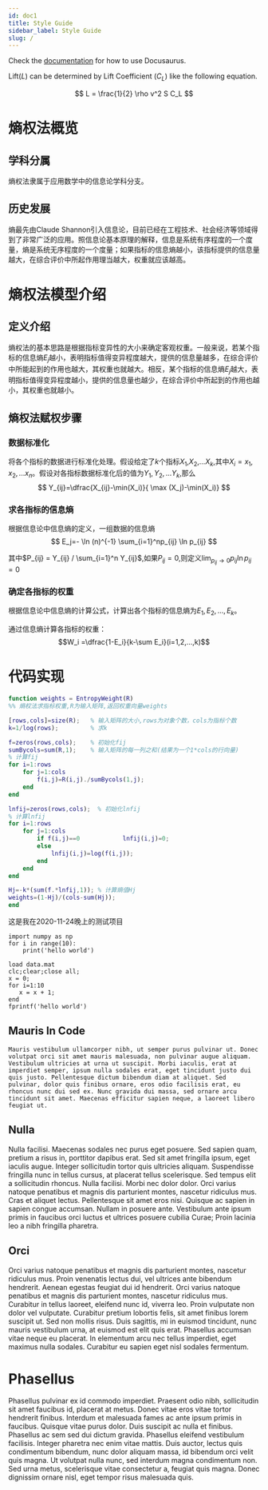 ```yaml
---
id: doc1
title: Style Guide
sidebar_label: Style Guide
slug: /
---
```


Check the [documentation](https://docusaurus.io) for how to use Docusaurus.

Lift($L$) can be determined by Lift Coefficient ($C_L$) like the following
equation.

$$
L = \frac{1}{2} \rho v^2 S C_L
$$

# 熵权法概览

## 学科分属

熵权法隶属于应用数学中的信息论学科分支。

## 历史发展

   熵最先由Claude Shannon引入信息论，目前已经在工程技术、社会经济等领域得到了非常广泛的应用。照信息论基本原理的解释，信息是系统有序程度的一个度量，熵是系统无序程度的一个度量；如果指标的信息熵越小，该指标提供的信息量越大，在综合评价中所起作用理当越大，权重就应该越高。



# 熵权法模型介绍

## 定义介绍

熵权法的基本思路是根据指标变异性的大小来确定客观权重。一般来说，若某个指标的信息熵$E_j$越小，表明指标值得变异程度越大，提供的信息量越多，在综合评价中所能起到的作用也越大，其权重也就越大。相反，某个指标的信息熵$E_j$越大，表明指标值得变异程度越小，提供的信息量也越少，在综合评价中所起到的作用也越小，其权重也就越小。 



## 熵权法赋权步骤

### 数据标准化

将各个指标的数据进行标准化处理。假设给定了$k$个指标$X_1$,$X_2$,...$X_k$,其中$X_i={x_1,x_2,...x_n}$。假设对各指标数据标准化后的值为$Y_1,Y_2,...Y_k$,那么
$$
Y_{ij}=\dfrac{X_{ij}-\min(X_i)}{ \max (X_j)-\min(X_i)}
$$

### 求各指标的信息熵

根据信息论中信息熵的定义，一组数据的信息熵
$$
E_j=- \ln (n)^{-1} \sum_{i=1}^np_{ij} \ln p_{ij}
$$

其中$P_{ij} = Y_{ij} / \sum_{i=1}^n Y_{ij}$,如果$P_{ij}=0$,则定义$\lim_{p_{ij}\to 0} p_{ij} \ln p_{ij} = 0$

### 确定各指标的权重

根据信息论中信息熵的计算公式，计算出各个指标的信息熵为$E_1,E_2,...,E_k$。

通过信息熵计算各指标的权重：$$W_i =\dfrac{1-E_i}{k-\sum E_i}(i=1,2,...,k)$$



# 代码实现



```matlab
function weights = EntropyWeight(R)
%% 熵权法求指标权重,R为输入矩阵,返回权重向量weights

[rows,cols]=size(R);   % 输入矩阵的大小,rows为对象个数，cols为指标个数
k=1/log(rows);         % 求k

f=zeros(rows,cols);    % 初始化fij
sumBycols=sum(R,1);    % 输入矩阵的每一列之和(结果为一个1*cols的行向量)
% 计算fij
for i=1:rows
    for j=1:cols
        f(i,j)=R(i,j)./sumBycols(1,j);
    end
end

lnfij=zeros(rows,cols);  % 初始化lnfij
% 计算lnfij
for i=1:rows
    for j=1:cols
        if f(i,j)==0            lnfij(i,j)=0;
        else
            lnfij(i,j)=log(f(i,j));
        end
    end
end

Hj=-k*(sum(f.*lnfij,1)); % 计算熵值Hj
weights=(1-Hj)/(cols-sum(Hj));
end
```




这是我在2020-11-24晚上的测试项目

```{python}
import numpy as np
for i in range(10):
    print('hello world')
```

```{matlab}
load data.mat
clc;clear;close all;
x = 0;
for i=1:10
   x = x + 1;
end
fprintf('hello world')
```

## Mauris In Code

```
Mauris vestibulum ullamcorper nibh, ut semper purus pulvinar ut. Donec volutpat orci sit amet mauris malesuada, non pulvinar augue aliquam. Vestibulum ultricies at urna ut suscipit. Morbi iaculis, erat at imperdiet semper, ipsum nulla sodales erat, eget tincidunt justo dui quis justo. Pellentesque dictum bibendum diam at aliquet. Sed pulvinar, dolor quis finibus ornare, eros odio facilisis erat, eu rhoncus nunc dui sed ex. Nunc gravida dui massa, sed ornare arcu tincidunt sit amet. Maecenas efficitur sapien neque, a laoreet libero feugiat ut.
```

## Nulla

Nulla facilisi. Maecenas sodales nec purus eget posuere. Sed sapien quam, pretium a risus in, porttitor dapibus erat. Sed sit amet fringilla ipsum, eget iaculis augue. Integer sollicitudin tortor quis ultricies aliquam. Suspendisse fringilla nunc in tellus cursus, at placerat tellus scelerisque. Sed tempus elit a sollicitudin rhoncus. Nulla facilisi. Morbi nec dolor dolor. Orci varius natoque penatibus et magnis dis parturient montes, nascetur ridiculus mus. Cras et aliquet lectus. Pellentesque sit amet eros nisi. Quisque ac sapien in sapien congue accumsan. Nullam in posuere ante. Vestibulum ante ipsum primis in faucibus orci luctus et ultrices posuere cubilia Curae; Proin lacinia leo a nibh fringilla pharetra.

## Orci

Orci varius natoque penatibus et magnis dis parturient montes, nascetur ridiculus mus. Proin venenatis lectus dui, vel ultrices ante bibendum hendrerit. Aenean egestas feugiat dui id hendrerit. Orci varius natoque penatibus et magnis dis parturient montes, nascetur ridiculus mus. Curabitur in tellus laoreet, eleifend nunc id, viverra leo. Proin vulputate non dolor vel vulputate. Curabitur pretium lobortis felis, sit amet finibus lorem suscipit ut. Sed non mollis risus. Duis sagittis, mi in euismod tincidunt, nunc mauris vestibulum urna, at euismod est elit quis erat. Phasellus accumsan vitae neque eu placerat. In elementum arcu nec tellus imperdiet, eget maximus nulla sodales. Curabitur eu sapien eget nisl sodales fermentum.

# Phasellus

Phasellus pulvinar ex id commodo imperdiet. Praesent odio nibh, sollicitudin sit amet faucibus id, placerat at metus. Donec vitae eros vitae tortor hendrerit finibus. Interdum et malesuada fames ac ante ipsum primis in faucibus. Quisque vitae purus dolor. Duis suscipit ac nulla et finibus. Phasellus ac sem sed dui dictum gravida. Phasellus eleifend vestibulum facilisis. Integer pharetra nec enim vitae mattis. Duis auctor, lectus quis condimentum bibendum, nunc dolor aliquam massa, id bibendum orci velit quis magna. Ut volutpat nulla nunc, sed interdum magna condimentum non. Sed urna metus, scelerisque vitae consectetur a, feugiat quis magna. Donec dignissim ornare nisl, eget tempor risus malesuada quis.
